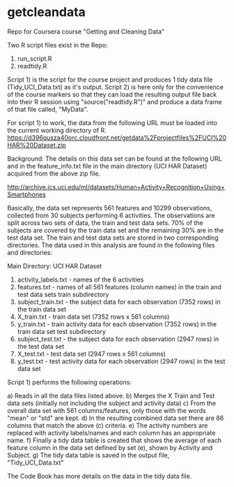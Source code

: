 # getcleandata
Repo for Coursera course "Getting and Cleaning Data"

Two R script files exist in the Repo:
1) run_script.R
2) readtidy.R

Script 1) is the script for the course project and produces 1 tidy data file (Tidy_UCI_Data.txt) as it's output.
Script 2) is here only for the convenience of the course markers so that they can load the resulting output file back into their R session using "source("readtidy.R")" and produce a data frame of that file called, "MyData".

For script 1) to work, the data from the following URL must be loaded into the current working directory of R.
https://d396qusza40orc.cloudfront.net/getdata%2Fprojectfiles%2FUCI%20HAR%20Dataset.zip 

Background:
The details on this data set can be found at the following URL and in the feature_info.txt file in the main directory (UCI HAR Dataset) acquired from the above zip file. 

http://archive.ics.uci.edu/ml/datasets/Human+Activity+Recognition+Using+Smartphones 

Basically, the data set represents 561 features and 10299 observations, collected from 30 subjects performing 6 activities. The observations are split across two sets of data, the train and test data sets. 70% of the subjects are covered by the train data set and the remaining 30% are in the test data set.  The train and test data sets are stored in two corresponding directories.   The data used in this analysis are found in the following files and directories:

Main Directory: UCI HAR Dataset
   1) activity_labels.txt - names of the 6 activities
   2) features.txt - names of all 561 features (column names) in the train and test data sets
train subdirectory
  1) subject_train.txt - the subject data for each observation (7352 rows) in the train data set
  2) X_train.txt - train data set (7352 rows x 561 columns)
  3) y_train.txt - train activity data for each observation (7352 rows) in the train data set
test subdirectory
  1) subject_test.txt - the subject data for each observation (2947 rows) in the test data set
  2) X_test.txt - test data set (2947 rows x 561 columns)
  3) y_test.txt - test activity data for each observation (2947 rows) in the test data set

Script 1) performs the following operations:

a) Reads in all the data files listed above.
b) Merges the X Train and Test data sets (initially not including the subject and activity data)
c) From the overall data set with 561 columns/features, only those with the words "mean" or "std" are kept.
d) In the resulting combined data set there are 86 columns that match the above (c) criteria. 
e) The activity numbers are replaced with activity labels/names and each column has an appropriate name.
f) Finally a tidy data table is created that shows the average of each feature column in the data set defined by set (e), shown by Activity and Subject.
g) The tidy data table is saved in the output file, "Tidy_UCI_Data.txt" 

The Code Book has more details on the data in the tidy data file. 
